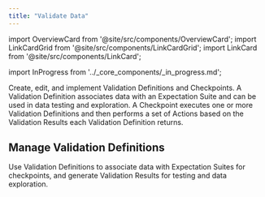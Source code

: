 ```yaml
---
title: "Validate Data"
---
```


import OverviewCard from '@site/src/components/OverviewCard';
import LinkCardGrid from '@site/src/components/LinkCardGrid';
import LinkCard from '@site/src/components/LinkCard';

import InProgress from '../_core_components/_in_progress.md';

Create, edit, and implement Validation Definitions and Checkpoints. A Validation Definition associates data with an Expectation Suite and can be used in data testing and exploration. A Checkpoint executes one or more Validation Definitions and then performs a set of Actions based on the Validation Results each Validation Definition returns.


## Manage Validation Definitions

Use Validation Definitions to associate data with Expectation Suites for checkpoints, and generate Validation Results for testing and data exploration.

<LinkCardGrid>
  
  <LinkCard 
      topIcon 
      label="Create a Validation Definition"
      description="Associate a Batch of data with an Expectation Suite."
      to="/core/validate_data/validation_definitions/manage_validation_definitions#create-a-validation-definition" 
      icon="/img/expectation_icon.svg" 
  />

  <LinkCard 
    topIcon 
    label="Get a Validation Definition by name"
    description="Retrieve a single, specific Validation Definition from your Data Context."
    to="/core/validate_data/validation_definitions/manage_validation_definitions#get-a-validation-definition-by-name" 
    icon="/img/expectation_icon.svg" 
  />

  <LinkCard 
    topIcon 
    label="Get a Validation Definition by attributes"
    description="Retrieve related Validation Definitions by referencing their shared attributes."
    to="/core/validate_data/validation_definitions/manage_validation_definitions#get-validation-definitions-by-attributes" 
    icon="/img/expectation_icon.svg" 
  />

  <LinkCard 
    topIcon 
    label="Delete a Validation Definition"
    description="Remove a Validation Definition from your Data Context."
    to="/core/validate_data/checkpoints/manage_checkpoints" 
    icon="/img/expectation_icon.svg" 
  />

  <LinkCard 
    topIcon 
    label="Rename a Validation Definition"
    description="Replace an existing Validation Definition with a renamed one."
    to="/core/validate_data/checkpoints/manage_checkpoints" 
    icon="/img/expectation_icon.svg" 
  />

  <LinkCard 
    topIcon 
    label="Run a Validation Definition"
    description="Validate an Expectation Suite against a Batch of data using a Validation Definition."
    to="/core/validate_data/checkpoints/manage_checkpoints" 
    icon="/img/expectation_icon.svg" 
  />
  


</LinkCardGrid>